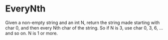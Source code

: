 # EveryNth

Given a non-empty string and an int N, return the string made starting with char 0, and then every Nth char of the string.
So if N is 3, use char 0, 3, 6, ... and so on. N is 1 or more.
